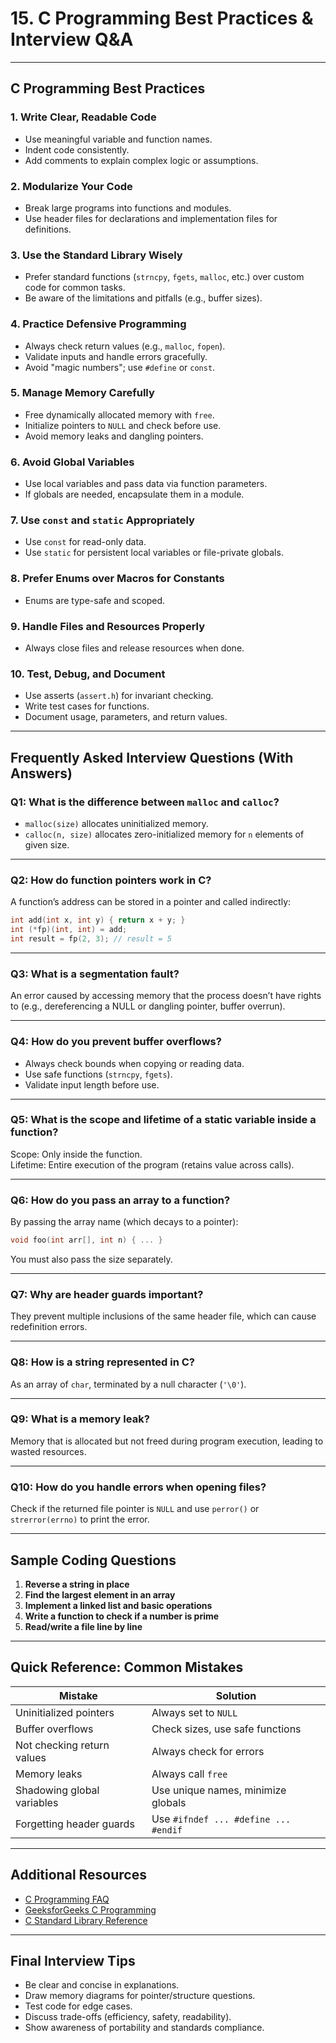 # 15. C Programming Best Practices & Interview Q&A

---

## C Programming Best Practices

### 1. **Write Clear, Readable Code**
- Use meaningful variable and function names.
- Indent code consistently.
- Add comments to explain complex logic or assumptions.

### 2. **Modularize Your Code**
- Break large programs into functions and modules.
- Use header files for declarations and implementation files for definitions.

### 3. **Use the Standard Library Wisely**
- Prefer standard functions (`strncpy`, `fgets`, `malloc`, etc.) over custom code for common tasks.
- Be aware of the limitations and pitfalls (e.g., buffer sizes).

### 4. **Practice Defensive Programming**
- Always check return values (e.g., `malloc`, `fopen`).
- Validate inputs and handle errors gracefully.
- Avoid "magic numbers"; use `#define` or `const`.

### 5. **Manage Memory Carefully**
- Free dynamically allocated memory with `free`.
- Initialize pointers to `NULL` and check before use.
- Avoid memory leaks and dangling pointers.

### 6. **Avoid Global Variables**
- Use local variables and pass data via function parameters.
- If globals are needed, encapsulate them in a module.

### 7. **Use `const` and `static` Appropriately**
- Use `const` for read-only data.
- Use `static` for persistent local variables or file-private globals.

### 8. **Prefer Enums over Macros for Constants**
- Enums are type-safe and scoped.

### 9. **Handle Files and Resources Properly**
- Always close files and release resources when done.

### 10. **Test, Debug, and Document**
- Use asserts (`assert.h`) for invariant checking.
- Write test cases for functions.
- Document usage, parameters, and return values.

---

## Frequently Asked Interview Questions (With Answers)

### Q1: **What is the difference between `malloc` and `calloc`?**
- `malloc(size)` allocates uninitialized memory.
- `calloc(n, size)` allocates zero-initialized memory for `n` elements of given size.

---

### Q2: **How do function pointers work in C?**
A function’s address can be stored in a pointer and called indirectly:
```c
int add(int x, int y) { return x + y; }
int (*fp)(int, int) = add;
int result = fp(2, 3); // result = 5
```

---

### Q3: **What is a segmentation fault?**
An error caused by accessing memory that the process doesn’t have rights to (e.g., dereferencing a NULL or dangling pointer, buffer overrun).

---

### Q4: **How do you prevent buffer overflows?**
- Always check bounds when copying or reading data.
- Use safe functions (`strncpy`, `fgets`).
- Validate input length before use.

---

### Q5: **What is the scope and lifetime of a static variable inside a function?**
Scope: Only inside the function.  
Lifetime: Entire execution of the program (retains value across calls).

---

### Q6: **How do you pass an array to a function?**
By passing the array name (which decays to a pointer):
```c
void foo(int arr[], int n) { ... }
```
You must also pass the size separately.

---

### Q7: **Why are header guards important?**
They prevent multiple inclusions of the same header file, which can cause redefinition errors.

---

### Q8: **How is a string represented in C?**
As an array of `char`, terminated by a null character (`'\0'`).

---

### Q9: **What is a memory leak?**
Memory that is allocated but not freed during program execution, leading to wasted resources.

---

### Q10: **How do you handle errors when opening files?**
Check if the returned file pointer is `NULL` and use `perror()` or `strerror(errno)` to print the error.

---

## Sample Coding Questions

1. **Reverse a string in place**
2. **Find the largest element in an array**
3. **Implement a linked list and basic operations**
4. **Write a function to check if a number is prime**
5. **Read/write a file line by line**

---

## Quick Reference: Common Mistakes

| Mistake                       | Solution                              |
|-------------------------------|---------------------------------------|
| Uninitialized pointers        | Always set to `NULL`                  |
| Buffer overflows              | Check sizes, use safe functions       |
| Not checking return values    | Always check for errors               |
| Memory leaks                  | Always call `free`                    |
| Shadowing global variables    | Use unique names, minimize globals    |
| Forgetting header guards      | Use `#ifndef ... #define ... #endif`  |

---

## Additional Resources

- [C Programming FAQ](https://c-faq.com/)
- [GeeksforGeeks C Programming](https://www.geeksforgeeks.org/c-programming-language/)
- [C Standard Library Reference](https://en.cppreference.com/w/c)

---

## Final Interview Tips

- Be clear and concise in explanations.
- Draw memory diagrams for pointer/structure questions.
- Test code for edge cases.
- Discuss trade-offs (efficiency, safety, readability).
- Show awareness of portability and standards compliance.
